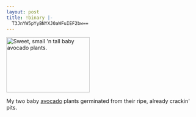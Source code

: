 ```yaml
---
layout: post
title: !binary |-
  T3JnYW5pYyBNYXJ0aWFuIEF2bw==
---
```

<img src="/images/blogged/MartianAvo.jpg" height="145" width="218" alt="Sweet, small 'n tall baby avocado plants." />

<p>My two baby <a href="http://www.avocado.org/">avocado</a> plants germinated from their ripe, already crackin' pits.</p>
